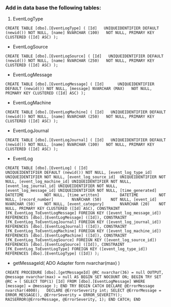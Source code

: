 ### Add in data base the following tables:

1. EventLogType

`CREATE TABLE [dbo].[EventLogType] (
    [Id]   UNIQUEIDENTIFIER DEFAULT (newid()) NOT NULL,
    [name] NVARCHAR (100)   NOT NULL,
    PRIMARY KEY CLUSTERED ([Id] ASC)
);`

* EventLogSource   

`CREATE TABLE [dbo].[EventLogSource] (
    [Id]   UNIQUEIDENTIFIER DEFAULT (newid()) NOT NULL,
    [name] NVARCHAR (250)   NOT NULL,
    PRIMARY KEY CLUSTERED ([Id] ASC)
);`

* EventLogMessage

`CREATE TABLE [dbo].[EventLogMessage] (
    [Id]      UNIQUEIDENTIFIER DEFAULT (newid()) NOT NULL,
    [message] NVARCHAR (MAX)   NOT NULL,
    PRIMARY KEY CLUSTERED ([Id] ASC)
);`

* EventLogMachine

`CREATE TABLE [dbo].[EventLogMachine] (
    [Id]   UNIQUEIDENTIFIER DEFAULT (newid()) NOT NULL,
    [name] NVARCHAR (250)   NOT NULL,
    PRIMARY KEY CLUSTERED ([Id] ASC)
);`

* EventLogJournal

`CREATE TABLE [dbo].[EventLogJournal] (
    [Id]   UNIQUEIDENTIFIER DEFAULT (newid()) NOT NULL,
    [name] NVARCHAR (100)   NOT NULL,
    PRIMARY KEY CLUSTERED ([Id] ASC)
);`

* EventLog

`CREATE TABLE [dbo].[EventLog] (
    [Id]                   UNIQUEIDENTIFIER DEFAULT (newid()) NOT NULL,
    [event_log_type_id]    UNIQUEIDENTIFIER NOT NULL,
    [event_log_source_id]  UNIQUEIDENTIFIER NOT NULL,
    [event_log_machine_id] UNIQUEIDENTIFIER NOT NULL,
    [event_log_journal_id] UNIQUEIDENTIFIER NOT NULL,
    [event_log_message_id] UNIQUEIDENTIFIER NOT NULL,
    [time_generated]       DATETIME         NOT NULL,
    [time_written]         DATETIME         NOT NULL,
    [record_number]        NVARCHAR (50)    NOT NULL,
    [event_id]             NVARCHAR (50)    NOT NULL,
    [event_category]       NVARCHAR (20)    NOT NULL,
    PRIMARY KEY CLUSTERED ([Id] ASC),
    CONSTRAINT [FK_EventLog_ToEventLogMessage] FOREIGN KEY ([event_log_message_id]) REFERENCES [dbo].[EventLogMessage] ([Id]),
    CONSTRAINT [FK_EventLog_ToEventLogJournal] FOREIGN KEY ([event_log_journal_id]) REFERENCES [dbo].[EventLogJournal] ([Id]),
    CONSTRAINT [FK_EventLog_ToEventLogMachine] FOREIGN KEY ([event_log_machine_id]) REFERENCES [dbo].[EventLogMachine] ([Id]),
    CONSTRAINT [FK_EventLog_ToEventLogSource] FOREIGN KEY ([event_log_source_id]) REFERENCES [dbo].[EventLogSource] ([Id]),
    CONSTRAINT [FK_EventLog_ToEventLogType] FOREIGN KEY ([event_log_type_id]) REFERENCES [dbo].[EventLogType] ([Id])
);`

* getMessageId( ADO Adapter form nvarchar(max) )

`CREATE PROCEDURE [dbo].[getMessageId]
	@RC nvarchar(36) = null OUTPUT,
	@message nvarchar(max) = null
AS
BEGIN
	SET NOCOUNT ON;
	BEGIN TRY
		SET @RC = ( SELECT TOP(1) [Id] FROM [dbo].[EventLogMessage] WHERE [message] = @message );
	END TRY
	BEGIN CATCH
		DECLARE @ErrorMessage nvarchar(4000);  
		DECLARE @ErrorSeverity int;
		SELECT @ErrorMessage = ERROR_MESSAGE(), @ErrorSeverity = ERROR_SEVERITY();
		RAISERROR(@ErrorMessage, @ErrorSeverity, 1);
	END CATCH;
END`
